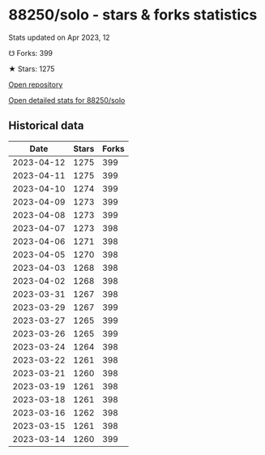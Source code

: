 # 88250/solo - stars & forks statistics

Stats updated on Apr 2023, 12

☋ Forks: 399

★ Stars: 1275

[Open repository](https://github.com/88250/solo)

[Open detailed stats for 88250/solo](https://reviewgithub.com/rep/88250/solo)

## Historical data
| Date | Stars | Forks |
|------|-------|-------|
| 2023-04-12 | 1275 | 399 | 
| 2023-04-11 | 1275 | 399 | 
| 2023-04-10 | 1274 | 399 | 
| 2023-04-09 | 1273 | 399 | 
| 2023-04-08 | 1273 | 399 | 
| 2023-04-07 | 1273 | 398 | 
| 2023-04-06 | 1271 | 398 | 
| 2023-04-05 | 1270 | 398 | 
| 2023-04-03 | 1268 | 398 | 
| 2023-04-02 | 1268 | 398 | 
| 2023-03-31 | 1267 | 398 | 
| 2023-03-29 | 1267 | 399 | 
| 2023-03-27 | 1265 | 399 | 
| 2023-03-26 | 1265 | 399 | 
| 2023-03-24 | 1264 | 398 | 
| 2023-03-22 | 1261 | 398 | 
| 2023-03-21 | 1260 | 398 | 
| 2023-03-19 | 1261 | 398 | 
| 2023-03-18 | 1261 | 398 | 
| 2023-03-16 | 1262 | 398 | 
| 2023-03-15 | 1261 | 398 | 
| 2023-03-14 | 1260 | 399 | 

